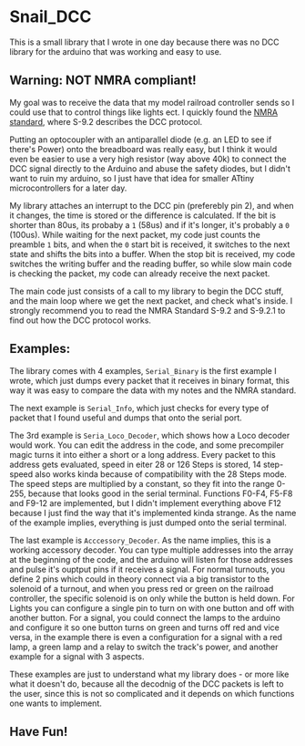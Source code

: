# Snail_DCC

This is a small library that I wrote in one day because there was no DCC library for the arduino that was working and easy to use.

## Warning: **NOT** NMRA compliant!

My goal was to receive the data that my model railroad controller sends so I could use that to control things like lights ect. I quickly found the [NMRA standard](https://dccwiki.com/NMRA/NMRA_Standards), where S-9.2 describes the DCC protocol.

Putting an optocoupler with an antiparallel diode (e.g. an LED to see if there's Power) onto the breadboard was really easy, but I think it would even be easier to use a very high resistor (way above 40k) to connect the DCC signal directly to the Arduino and abuse the safety diodes, but I didn't want to ruin my arduino, so I just have that idea for smaller ATtiny microcontrollers for a later day.

My library attaches an interrupt to the DCC pin (preferebly pin 2), and when it changes, the time is stored or the difference is calculated. If the bit is shorter than 80us, its probaby a `1` (58us) and if it's longer, it's probably a `0` (100us). While waiting for the next packet, my code just counts the preamble `1` bits, and when the `0` start bit is received, it switches to the next state and shifts the bits into a buffer. When the stop bit is received, my code switches the writing buffer and the reading buffer, so while slow main code is checking the packet, my code can already receive the next packet. 

The main code just consists of a call to my library to begin the DCC stuff, and the main loop where we get the next packet, and check what's inside. I strongly recommend you to read the NMRA Standard S-9.2 and S-9.2.1 to find out how the DCC protocol works.

## Examples:

The library comes with 4 examples, `Serial_Binary` is the first example I wrote, which just dumps every packet that it receives in binary format, this way it was easy to compare the data with my notes and the NMRA standard.  

The next example is `Serial_Info`, which just checks for every type of packet that I found useful and dumps that onto the serial port.  

The 3rd example is `Seria_Loco_Decoder`, which shows how a Loco decoder would work. You can edit the address in the code, and some precompiler magic turns it into either a short or a long address. Every packet to this address gets evaluated, speed in eiter 28 or 126 Steps is stored, 14 step-speed also works kinda because of compatibility with the 28 Steps mode. The speed steps are multiplied by a constant, so they fit into the range 0-255, because that looks good in the serial terminal. Functions F0-F4, F5-F8 and F9-12 are implemented, but I didn't implement everything above F12 because I just find the way that it's implemented kinda strange. As the name of the example implies, everything is just dumped onto the serial terminal.

The last example is `Acccessory_Decoder`. As the name implies, this is a working accessory decoder. You can type multiple addresses into the array at the beginning of the code, and the arduino will listen for those addresses and pulse it's ouptput pins if it receives a signal. For normal turnouts, you define 2 pins which could in theory connect via a big transistor to the solenoid of a turnout, and when you press red or green on the railroad controller, the specific solenoid is on only while the button is held down. For Lights you can configure a single pin to turn on with one button and off with another button. For a signal, you could connect the lamps to the arduino and configure it so one button turns on green and turns off red and vice versa, in the example there is even a configuration for a signal with a red lamp, a green lamp and a relay to switch the track's power, and another example for a signal with 3 aspects.

These examples are just to understand what my library does - or more like what it doesn't do, because all the decodnig of the DCC packets is left to the user, since this is not so complicated and it depends on which functions one wants to implement.

## Have Fun!